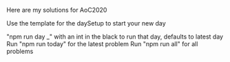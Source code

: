 Here are my solutions for AoC2020

Use the template for the daySetup to start your new day

"npm run day _" with an int in the black to run that day, defaults to latest day
Run "npm run today" for the latest problem
Run "npm run all" for all problems